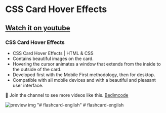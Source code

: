 # CSS Card Hover Effects
## [Watch it on youtube](https://youtu.be/Q8BamnhOmWc)
### CSS Card Hover Effects

- CSS Card Hover Effects | HTML & CSS
- Contains beautiful images on the card.
- Hovering the cursor animates a window that extends from the inside to the outside of the card.
- Developed first with the Mobile First methodology, then for desktop.
- Compatible with all mobile devices and with a beautiful and pleasant user interface.

💙 Join the channel to see more videos like this. [Bedimcode](https://www.youtube.com/@Bedimcode)

![preview img](/preview.png)
"# flashcard-english" 
#   f l a s h c a r d - e n g l i s h  
 
